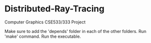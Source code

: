 # Distributed-Ray-Tracing
Computer Graphics CSE533/333 Project

Make sure to add the 'depends' folder in each of the other folders.
Run 'make' command.
Run the executable.
